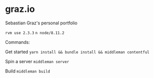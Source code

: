 # graz.io
Sebastian Graz's personal portfolio

`rvm use 2.3.3`
`n node/8.11.2`

Commands:

Get started
`yarn install && bundle install && middleman contentful`

Spin a server
`middleman server`

Build
`middleman build`

